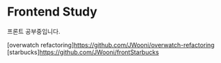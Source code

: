 # Frontend Study

프론트 공부중입니다. <br>

[overwatch refactoring]https://github.com/JWooni/overwatch-refactoring <br/>
[starbucks]https://github.com/JWooni/frontStarbucks
